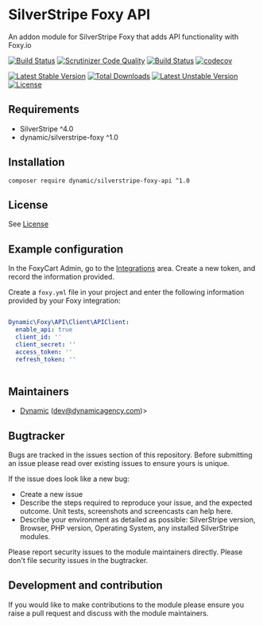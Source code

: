 # SilverStripe Foxy API

An addon module for SilverStripe Foxy that adds API functionality with Foxy.io

[![Build Status](https://travis-ci.org/dynamic/silverstripe-foxy-api.svg?branch=master)](https://travis-ci.org/dynamic/silverstripe-foxy-api)
[![Scrutinizer Code Quality](https://scrutinizer-ci.com/g/dynamic/silverstripe-foxy-api/badges/quality-score.png?b=master)](https://scrutinizer-ci.com/g/dynamic/silverstripe-foxy-api/?branch=master)
[![Build Status](https://scrutinizer-ci.com/g/dynamic/silverstripe-foxy-api/badges/build.png?b=master)](https://scrutinizer-ci.com/g/dynamic/silverstripe-foxy-api/build-status/master)
[![codecov](https://codecov.io/gh/dynamic/silverstripe-foxy-api/branch/master/graph/badge.svg)](https://codecov.io/gh/dynamic/silverstripe-foxy-api)

[![Latest Stable Version](https://poser.pugx.org/dynamic/silverstripe-foxy-api/v/stable)](https://packagist.org/packages/dynamic/silverstripe-foxy-api)
[![Total Downloads](https://poser.pugx.org/dynamic/silverstripe-foxy-api/downloads)](https://packagist.org/packages/dynamic/silverstripe-foxy-api)
[![Latest Unstable Version](https://poser.pugx.org/dynamic/silverstripe-foxy-api/v/unstable)](https://packagist.org/packages/dynamic/silverstripe-foxy-api)
[![License](https://poser.pugx.org/dynamic/silverstripe-foxy-api/license)](https://packagist.org/packages/dynamic/silverstripe-foxy-api)


## Requirements

* SilverStripe ^4.0
* dynamic/silverstripe-foxy ^1.0

## Installation
 

```
composer require dynamic/silverstripe-foxy-api ^1.0
```


## License

See [License](license.md)


## Example configuration

In the FoxyCart Admin, go to the [Integrations](https://admin.foxycart.com/admin.php?ThisAction=AddIntegration) area. Create a new token, and record the information provided.

Create a `foxy.yml` file in your project and enter the following information provided by your Foxy integration:

```yaml

Dynamic\Foxy\API\Client\APIClient:
  enable_api: true
  client_id: ''
  client_secret: ''
  access_token: ''
  refresh_token: ''
  
```

## Maintainers
 *  [Dynamic](http://www.dynamicagency.com) (<dev@dynamicagency.com>)>
 
## Bugtracker
Bugs are tracked in the issues section of this repository. Before submitting an issue please read over 
existing issues to ensure yours is unique. 
 
If the issue does look like a new bug:
 
 - Create a new issue
 - Describe the steps required to reproduce your issue, and the expected outcome. Unit tests, screenshots 
 and screencasts can help here.
 - Describe your environment as detailed as possible: SilverStripe version, Browser, PHP version, 
 Operating System, any installed SilverStripe modules.
 
Please report security issues to the module maintainers directly. Please don't file security issues in the bugtracker.
 
## Development and contribution
If you would like to make contributions to the module please ensure you raise a pull request and discuss with the module maintainers.
